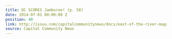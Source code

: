 ```yaml
---
title: DC SCORES Jamboree! (p. 58)
date: 2014-07-01 00:00:00 Z
position: 40
link: http://issuu.com/capitalcommunitynews/docs/east-of-the-river-magazine-july-201_2cc5c74640f144
source: Capital Community News
---
```


